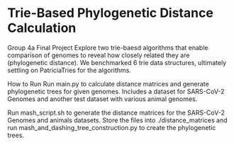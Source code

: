 # Trie-Based Phylogenetic Distance Calculation
Group 4a Final Project
Explore two trie-baesd algorithms that enable comparison of genomes to reveal how closely related they are (phylogenetic distance). We benchmarked 6 trie data structures, ultimately settling on PatriciaTries for the algorithms.

How to Run
Run main.py to calculate distance matrices and generate phylogenetic trees for given genomes. Includes a dataset for SARS-CoV-2 Genomes and another test dataset with various animal genomes.

Run mash_script.sh to generate the distance matrices for the SARS-CoV-2 Genomes and animals datasets. Store the files into ./distance_matrices and run mash_and_dashing_tree_construction.py to create the phylogenetic trees.